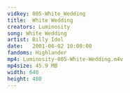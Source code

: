```yaml
---
vidkey: 005-White_Wedding
title:  White Wedding
creators: Luminosity
song: White Wedding
artist: Billy Idol
date:   2001-06-02 10:00:00
fandoms: Highlander
mp4: Luminosity-005-White-Wedding.m4v
mp4size: 45.9 MB
width: 640
height: 480
---
```



  